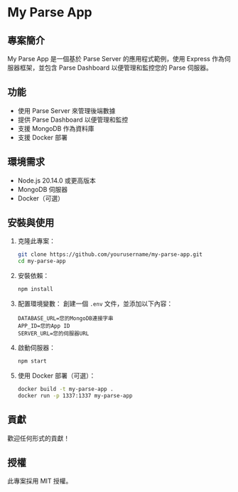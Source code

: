# My Parse App

## 專案簡介
My Parse App 是一個基於 Parse Server 的應用程式範例，使用 Express 作為伺服器框架，並包含 Parse Dashboard 以便管理和監控您的 Parse 伺服器。

## 功能
- 使用 Parse Server 來管理後端數據
- 提供 Parse Dashboard 以便管理和監控
- 支援 MongoDB 作為資料庫
- 支援 Docker 部署

## 環境需求
- Node.js 20.14.0 或更高版本
- MongoDB 伺服器
- Docker（可選）

## 安裝與使用
1. 克隆此專案：
    ```sh
    git clone https://github.com/yourusername/my-parse-app.git
    cd my-parse-app
    ```

2. 安裝依賴：
    ```sh
    npm install
    ```

3. 配置環境變數：
    創建一個 `.env` 文件，並添加以下內容：
    ```env
    DATABASE_URL=您的MongoDB連接字串
    APP_ID=您的App ID
    SERVER_URL=您的伺服器URL
    ```

4. 啟動伺服器：
    ```sh
    npm start
    ```

5. 使用 Docker 部署（可選）：
    ```sh
    docker build -t my-parse-app .
    docker run -p 1337:1337 my-parse-app
    ```


## 貢獻
歡迎任何形式的貢獻！

## 授權
此專案採用 MIT 授權。